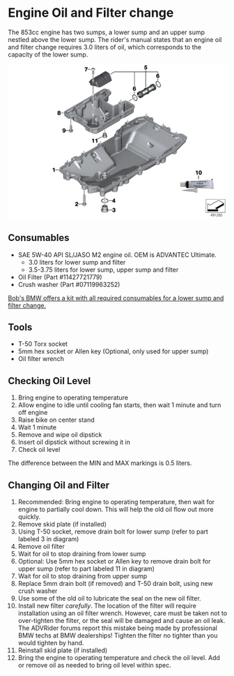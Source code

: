 # Engine Oil and Filter change

The 853cc engine has two sumps, a lower sump and an upper sump nestled above
the lower sump. The rider's manual states that an engine oil and filter change
requires 3.0 liters of oil, which corresponds to the capacity of the lower sump.

![sump diagram](assets/oil-sump.gif)

## Consumables

- SAE 5W-40 API SL/JASO M2 engine oil. OEM is ADVANTEC Ultimate.
    - 3.0 liters for lower sump and filter
    - 3.5-3.75 liters for lower sump, upper sump and filter
- Oil Filter (Part #11427721779)
- Crush washer (Part #07119963252)

[Bob's BMW offers a kit with all required consumables for a lower sump and filter change.](https://www.bobsbmw.com/store/product/10-off-complete-oil-change-kit-for-f750gs-f850gs--adventure)

## Tools

- T-50 Torx socket
- 5mm hex socket or Allen key (Optional, only used for upper sump)
- Oil filter wrench

## Checking Oil Level

1. Bring engine to operating temperature
1. Allow engine to idle until cooling fan starts, then wait 1 minute and turn off engine
1. Raise bike on center stand
1. Wait 1 minute
1. Remove and wipe oil dipstick
1. Insert oil dipstick without screwing it in
1. Check oil level

The difference between the MIN and MAX markings is 0.5 liters.

## Changing Oil and Filter

1. Recommended: Bring engine to operating temperature, then wait for engine to
   partially cool down. This will help the old oil flow out more quickly.
1. Remove skid plate (if installed)
1. Using T-50 socket, remove drain bolt for lower sump (refer to part labeled 3
   in diagram)
1. Remove oil filter
1. Wait for oil to stop draining from lower sump
1. Optional: Use 5mm hex socket or Allen key to remove drain bolt for upper
   sump (refer to part labeled 11 in diagram)
1. Wait for oil to stop draining from upper sump
1. Replace 5mm drain bolt (if removed) and T-50 drain bolt, using new crush washer
1. Use some of the old oil to lubricate the seal on the new oil filter.
1. Install new filter _carefully_. The location of the filter will require
   installation using an oil filter wrench. However, care must be taken not to
over-tighten the filter, or the seal will be damaged and cause an oil leak. The
ADVRider forums report this mistake being made by professional BMW techs at BMW
dealerships! Tighten the filter no tighter than you would tighten by hand.
1. Reinstall skid plate (if installed)
1. Bring the engine to operating temperature and check the oil level. Add or
remove oil as needed to bring oil level within spec.
